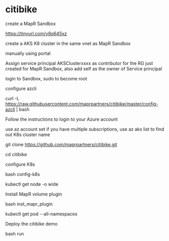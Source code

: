 # citibike

create a MapR Sandbox

https://tinyurl.com/y8q645xz

create a AKS K8 cluster in the same vnet as MapR Sandbox

manually using portal

Assign service principal AKSClusterxxxx as contributor for the RG just created for MapR Sandbox, also add self as the owner of Service principal

login to Sandbox, sudo to become root

configure azcli

curl -L https://raw.githubusercontent.com/maprpartners/citibike/master/config-azcli | bash

Follow the instructions to login to your Azure account

use  az account set if you have multiple subscriptions, use az aks list to find out K8s cluster name


git clone https://github.com/maprpartners/citibike.git

cd citibike

configure K8s

bash config-k8s

kubectl get node -o wide

Install MapR volume plugin

bash inst_mapr_plugin 

kubectl get pod --all-namespaces

Deploy the citibike demo

bash run


